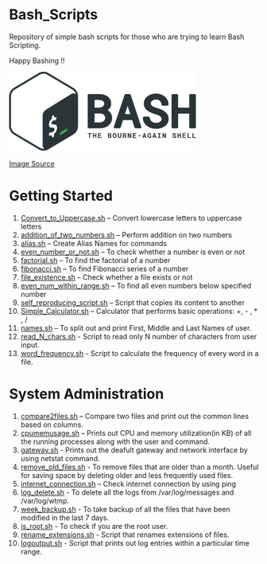 # Bash_Scripts
Repository of simple bash scripts for those who are trying to learn Bash Scripting.

Happy Bashing !!

![alt text](https://github.com/PradeepRavichandran1811/Bash_Scripts/blob/master/bash.png)

[Image Source](https://github.com/odb/official-bash-logo)


# Getting Started

1.	[Convert_to_Uppercase.sh](https://github.com/PradeepRavichandran1811/Bash_Scripts/blob/master/Convert_to_Uppercase.sh) – Convert lowercase letters to uppercase letters
2.	[addition_of_two_numbers.sh](https://github.com/PradeepRavichandran1811/Bash_Scripts/blob/master/addition_of_two_numbers.sh) – Perform addition on two numbers
3.	[alias.sh](https://github.com/PradeepRavichandran1811/Bash_Scripts/blob/master/alias.sh) – Create Alias Names for commands
4.	[even_number_or_not.sh](https://github.com/PradeepRavichandran1811/Bash_Scripts/blob/master/even_number_or_not.sh) – To check whether a number is even or not
5.	[factorial.sh](https://github.com/PradeepRavichandran1811/Bash_Scripts/blob/master/factorial.sh) – To find the factorial of a number
6.	[fibonacci.sh](https://github.com/PradeepRavichandran1811/Bash_Scripts/blob/master/fibonacci.sh) – To find Fibonacci series of a number
7.	[file_existence.sh](https://github.com/PradeepRavichandran1811/Bash_Scripts/blob/master/file_existence.sh) – Check whether a file exists or not
8.	[even_num_within_range.sh](https://github.com/PradeepRavichandran1811/Bash_Scripts/blob/master/even_num_within_range.sh) – To find all even numbers below specified number
9.	[self_reproducing_script.sh](https://github.com/PradeepRavichandran1811/Bash_Scripts/blob/master/self_reproducing_script.sh) – Script that copies its content to another
10.	[Simple_Calculator.sh](https://github.com/PradeepRavichandran1811/Bash_Scripts/blob/master/Simple_Calculator.sh) – Calculator that performs basic operations: +, - , * , /
11.	[names.sh](https://github.com/PradeepRavichandran1811/Bash_Scripts/blob/master/names.sh) – To split out and print First, Middle and Last Names of user.
12. [read_N_chars.sh](https://github.com/PradeepRavichandran1811/Bash_Scripts/blob/master/read_N_chars.sh) - Script to read only N number of characters from user input.
13. [word_frequency.sh](https://github.com/PradeepRavichandran1811/Bash_Scripts/blob/master/word_frequency.sh) - Script to calculate the frequency of every word in a file.

# System Administration

1.	[compare2files.sh](https://github.com/PradeepRavichandran1811/Bash_Scripts/blob/master/compare2files.sh) – Compare two files and print out the common lines based on columns.
2.	[cpumemusage.sh](https://github.com/PradeepRavichandran1811/Bash_Scripts/blob/master/cpumemusage.sh) – Prints out CPU and memory utilization(in KB) of all the running processes along with the user and command.
3. [gateway.sh](https://github.com/PradeepRavichandran1811/Bash_Scripts/blob/master/gateway.sh) - Prints out the deafult gateway and network interface by using netstat command.
4. [remove_old_files.sh](https://github.com/PradeepRavichandran1811/Bash_Scripts/blob/master/remove_old_files.sh) - To remove files that are older than a month. Useful for saving space by deleting older and less frequently used files.
5. [internet_connection.sh](https://github.com/PradeepRavichandran1811/Bash_Scripts/blob/master/internet_connection.sh) – Check internet connection by using ping
6. [log_delete.sh](https://github.com/PradeepRavichandran1811/Bash_Scripts/blob/master/log_delete.sh) - To delete all the logs from /var/log/messages and /var/log/wtmp.
7. [week_backup.sh](https://github.com/PradeepRavichandran1811/Bash_Scripts/blob/master/week_backup.sh) - To take backup of all the files that have been modified in the last 7 days.
8. [is_root.sh](https://github.com/PradeepRavichandran1811/Bash_Scripts/blob/master/is_root.sh) - To check if you are the root user.
9. [rename_extensions.sh](https://github.com/PradeepRavichandran1811/Bash_Scripts/blob/master/rename_extensions.sh) - Script that renames extensions of files.
9. [logoutput.sh](https://github.com/PradeepRavichandran1811/Bash_Scripts/blob/master/logoutput.sh) - Script that prints out log entries within a particular time range.
